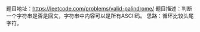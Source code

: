 题目地址：https://leetcode.com/problems/valid-palindrome/
题目描述：判断一个字符串是否是回文，字符串中内容可以是所有ASCII码。
思路：循环比较头尾字符。
